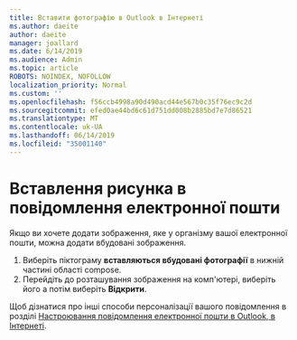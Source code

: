 ```yaml
---
title: Вставити фотографію в Outlook в Інтернеті
ms.author: daeite
author: daeite
manager: joallard
ms.date: 6/14/2019
ms.audience: Admin
ms.topic: article
ROBOTS: NOINDEX, NOFOLLOW
localization_priority: Normal
ms.custom: ''
ms.openlocfilehash: f56ccb4998a90d490acd44e567b0c35f76ec9c2d
ms.sourcegitcommit: efed0ae44bd6c61d751dd008b2885bd7e7d86521
ms.translationtype: MT
ms.contentlocale: uk-UA
ms.lasthandoff: 06/14/2019
ms.locfileid: "35001140"
---
```

# <a name="insert-a-picture-in-an-email-message"></a>Вставлення рисунка в повідомлення електронної пошти

Якщо ви хочете додати зображення, яке у організму вашої електронної пошти, можна додати вбудовані зображення.

1. Виберіть піктограму **вставляються вбудовані фотографії** в нижній частині області compose.
1. Перейдіть до розташування зображення на комп'ютері, виберіть його а потім виберіть **Відкрити**.

Щоб дізнатися про інші способи персоналізації вашого повідомлення в розділі [Настроювання повідомлення електронної пошти в Outlook, в Інтернеті](https://support.office.com/article/079442eb-6b41-4ff5-b6e0-a83d3967ac41).